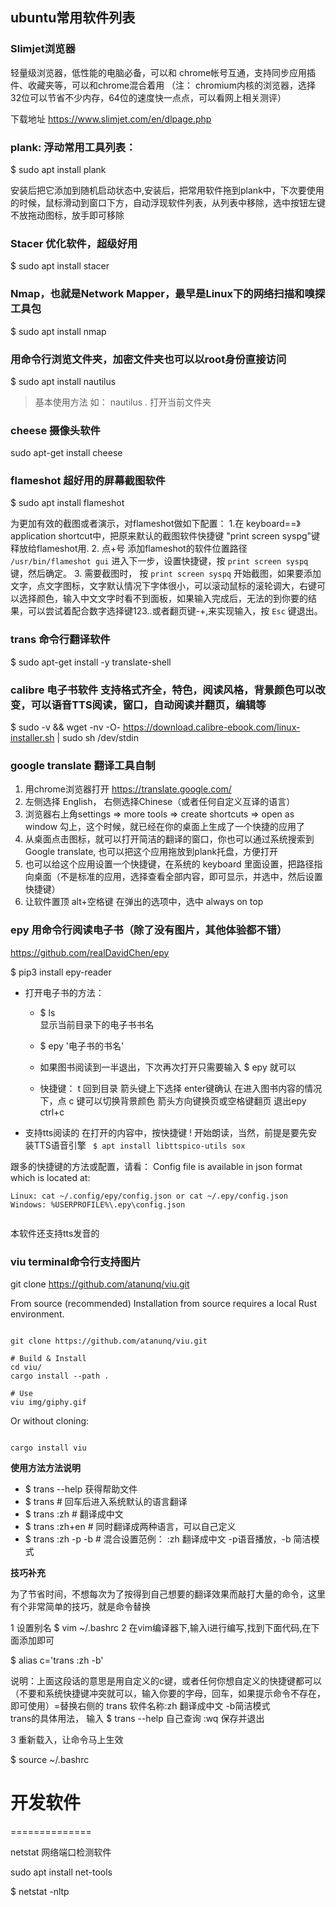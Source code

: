 ## ubuntu常用软件列表


### Slimjet浏览器

轻量级浏览器，低性能的电脑必备，可以和 chrome帐号互通，支持同步应用插件、收藏夹等，可以和chrome混合着用
（注： chromium内核的浏览器，选择32位可以节省不少内存，64位的速度快一点点，可以看网上相关测评）

下载地址 https://www.slimjet.com/en/dlpage.php   

### plank: 浮动常用工具列表： 

$ sudo apt install plank

安装后把它添加到随机启动状态中,安装后，把常用软件拖到plank中，下次要使用的时候，鼠标滑动到窗口下方，自动浮现软件列表，从列表中移除，选中按钮左键不放拖动图标，放手即可移除

### Stacer 优化软件，超级好用

$ sudo apt install stacer

### Nmap，也就是Network Mapper，最早是Linux下的网络扫描和嗅探工具包

$ sudo apt  install nmap


### 用命令行浏览文件夹，加密文件夹也可以以root身份直接访问

$ sudo apt install nautilus

> 基本使用方法  如： nautilus . 打开当前文件夹

### cheese 摄像头软件

sudo apt-get install cheese 

### flameshot 超好用的屏幕截图软件

$ sudo apt install flameshot

为更加有效的截图或者演示，对flameshot做如下配置： 1.在 keyboard==》application shortcut中，把原来默认的截图软件快捷键 "print screen syspg"键释放给flameshot用. 2. 点+号 添加flameshot的软件位置路径 ``` /usr/bin/flameshot gui ```  进入下一步，设置快捷键，按 ``` print screen syspq ``` 键，然后确定。 3. 需要截图时， 按 ``` print screen syspq ``` 开始截图，如果要添加文字，点文字图标，文字默认情况下字体很小，可以滚动鼠标的滚轮调大，右键可以选择颜色，输入中文文字时看不到面板，如果输入完成后，无法的到你要的结果，可以尝试着配合数字选择键123..或者翻页键-+,来实现输入，按 ``` Esc ``` 键退出。


### trans 命令行翻译软件

$ sudo apt-get install -y translate-shell

### calibre 电子书软件 支持格式齐全，特色，阅读风格，背景颜色可以改变，可以语音TTS阅读，窗口，自动阅读并翻页，编辑等

 $ sudo -v && wget -nv -O- https://download.calibre-ebook.com/linux-installer.sh | sudo sh /dev/stdin

### google translate 翻译工具自制

1. 用chrome浏览器打开 https://translate.google.com/
2. 左侧选择 English， 右侧选择Chinese（或者任何自定义互译的语言）
3. 浏览器右上角settings => more tools => create shortcuts => open as window 勾上，这个时候，就已经在你的桌面上生成了一个快捷的应用了
4. 从桌面点击图标，就可以打开简洁的翻译的窗口，你也可以通过系统搜索到 Google translate, 也可以把这个应用拖放到plank托盘，方便打开
5. 也可以给这个应用设置一个快捷键，在系统的 keyboard 里面设置，把路径指向桌面（不是标准的应用，选择查看全部内容，即可显示，并选中，然后设置快捷键）
6. 让软件置顶 alt+空格键  在弹出的选项中，选中 always on top

### epy 用命令行阅读电子书（除了没有图片，其他体验都不错）

https://github.com/realDavidChen/epy

$ pip3 install epy-reader

- 打开电子书的方法：
  - $ ls    
    显示当前目录下的电子书书名
  - $ epy '电子书的书名'
  
  - 如果图书阅读到一半退出，下次再次打开只需要输入 $ epy 就可以
  
  - 快捷键： t 回到目录 箭头键上下选择 enter键确认 在进入图书内容的情况下，点 c 键可以切换背景颜色 箭头方向键换页或空格键翻页  退出epy ctrl+c
- 支持tts阅读的 在打开的内容中，按快捷键 ! 开始朗读，当然，前提是要先安装TTS语音引擎
```  $ apt install libttspico-utils sox ```

跟多的快捷键的方法或配置，请看：
Config file is available in json format which is located at:
```
Linux: cat ~/.config/epy/config.json or cat ~/.epy/config.json
Windows: %USERPROFILE%\.epy\config.json
  
```
本软件还支持tts发音的 


### viu terminal命令行支持图片 

git clone https://github.com/atanunq/viu.git

From source (recommended)
Installation from source requires a local Rust environment.

```

git clone https://github.com/atanunq/viu.git

# Build & Install
cd viu/
cargo install --path .

# Use
viu img/giphy.gif
```
Or without cloning:
```

cargo install viu

```


**使用方法方法说明**

- $ trans --help 获得帮助文件
- $ trans  # 回车后进入系统默认的语言翻译
- $ trans :zh  # 翻译成中文
- $ trans :zh+en  # 同时翻译成两种语言，可以自己定义
- $ trans :zh -p -b   # 混合设置范例：  :zh 翻译成中文 -p语音播放，-b 简洁模式

**技巧补充**

为了节省时间，不想每次为了按得到自己想要的翻译效果而敲打大量的命令，这里有个非常简单的技巧，就是命令替换

1 设置别名
$ vim ~/.bashrc
2 在vim编译器下,输入i进行编写,找到下面代码,在下面添加即可

$ alias c='trans :zh -b'

说明：上面这段话的意思是用自定义的c键，或者任何你想自定义的快捷键都可以（不要和系统快捷键冲突就可以，输入你要的字母，回车，如果提示命令不存在，即可使用）=替换右侧的 trans 软件名称:zh 翻译成中文 -b简洁模式\
trans的具体用法， 输入 $ trans --help 自己查询
:wq 保存并退出

3 重新载入，让命令马上生效

$ source ~/.bashrc





# 开发软件

==============

netstat 网络端口检测软件

sudo apt install net-tools

$ netstat -nltp



